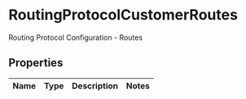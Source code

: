 

# RoutingProtocolCustomerRoutes

Routing Protocol Configuration - Routes

## Properties

| Name | Type | Description | Notes |
|------------ | ------------- | ------------- | -------------|



